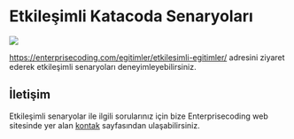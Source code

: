 # Etkileşimli Katacoda Senaryoları

[![](http://shields.katacoda.com/katacoda/ecoding/count.svg)](https://www.katacoda.com/ecoding "Enterprisecoding'in katacoda senaryoları")

https://enterprisecoding.com/egitimler/etkilesimli-egitimler/ adresini ziyaret ederek etkileşimli senaryoları deneyimleyebilirsiniz.

## İletişim

Etkileşimli senaryolar ile ilgili sorularınız için bize Enterprisecoding web sitesinde yer alan [kontak](http://www.enterprisecoding.com/iletisim) sayfasından ulaşabilirsiniz.
